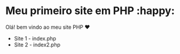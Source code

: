 # Meu primeiro site em PHP :happy:



Olá! bem vindo ao meu site PHP :heart:

- Site 1 - index.php
- Site 2 - index2.php
